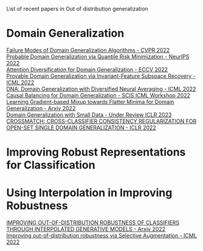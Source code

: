 List of recent papers in Out of distribution generalization

# Domain Generalization
[Failure Modes of Domain Generalization Algorithms - CVPR 2022](https://openaccess.thecvf.com/content/CVPR2022/papers/Galstyan_Failure_Modes_of_Domain_Generalization_Algorithms_CVPR_2022_paper.pdf) </br>
[Probable Domain Generalization via Quantile Risk Minimization - NeurIPS 2022](https://arxiv.org/abs/2207.09944) </br>
[Attention Diversification for Domain Generalization - ECCV 2022](https://arxiv.org/abs/2210.04206v1) </br>
[Provable Domain Generalization via Invariant-Feature Subspace Recovery - ICML 2022](https://arxiv.org/abs/2201.12919) </br>
[DNA: Domain Generalization with Diversified Neural Averaging - ICML 2022](https://proceedings.mlr.press/v162/chu22a.html) </br>
[Causal Balancing for Domain Generalization - SCIS ICML Workshop 2022](https://openreview.net/pdf?id=imav8hheb2M) </br>
[Learning Gradient-based Mixup towards Flatter Minima for Domain Generalization - Arxiv 2022](https://arxiv.org/pdf/2209.14742.pdf) </br>
[Domain Generalization with Small Data - Under Review ICLR 2023](https://openreview.net/pdf?id=RKiWwhocuiU) </br>
[CROSSMATCH: CROSS-CLASSIFIER CONSISTENCY REGULARIZATION FOR OPEN-SET SINGLE DOMAIN GENERALIZATION - ICLR 2022](https://openreview.net/pdf?id=48RBsJwGkJf) </br> 


# Improving Robust Representations for Classification

# Using Interpolation in Improving Robustness
[IMPROVING OUT-OF-DISTRIBUTION ROBUSTNESS OF CLASSIFIERS THROUGH INTERPOLATED GENERATIVE MODELS - Arxiv 2022](https://openreview.net/pdf?id=XuxAEYYGhV-) </br>
[Improving out-of-distribution robustness via Selective Augmentation - ICML 2022](https://arxiv.org/pdf/2201.00299.pdf) </br>

